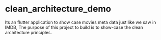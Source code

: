 # clean_architecture_demo
Its an flutter application to show case movies meta data just like we saw in IMDB, The purpose of this project to build is to show-case the clean architecture principles.
